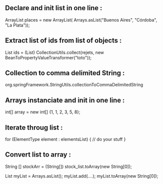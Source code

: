 Declare and init list in one line :
-----------------------------------
ArrayList<String> places = new ArrayList<String>(
    Arrays.asList("Buenos Aires", "Córdoba", "La Plata"));

Extract list of ids from list of objects :
------------------------------------------
List<String> ids = (List<String>) CollectionUtils.collect(rejets, new BeanToPropertyValueTransformer("toto"));

Collection to comma delimited String :
--------------------------------------
org.springFramework.StringUtils.collectionToCommaDelimitedString

Arrays instanciate and init in one line :
-----------------------------------------
int[] array = new int[] {1, 1, 2, 3, 5, 8};

Iterate throug list :
---------------------
for (ElementType element : elementsList) {
	// do your stuff
}

Convert list to array :
-----------------------
String [] stockArr = (String[]) stock_list.toArray(new String[0]);

List myList = Arrays.asList();
myList.add(....);
myList.toArray(new String[0]);
